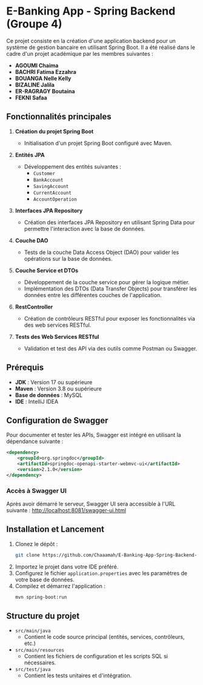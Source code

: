 # E-Banking App - Spring Backend (Groupe 4)

Ce projet consiste en la création d'une application backend pour un système de gestion bancaire en utilisant Spring Boot. 
Il a été réalisé dans le cadre d'un projet académique par les membres suivantes :

- **AGOUMI Chaima**
- **BACHRI Fatima Ezzahra**
- **BOUANGA Nelle Kelly**
- **BIZALINE Jalila**
- **ER-RAGRAGY Boutaina**
- **FEKNI Safaa**

## Fonctionnalités principales

1. **Création du projet Spring Boot**
   - Initialisation d'un projet Spring Boot configuré avec Maven.

2. **Entités JPA**
   - Développement des entités suivantes :
     - `Customer`
     - `BankAccount`
     - `SavingAccount`
     - `CurrentAccount`
     - `AccountOperation`

3. **Interfaces JPA Repository**
   - Création des interfaces JPA Repository en utilisant Spring Data pour permettre l'interaction avec la base de données.

4. **Couche DAO**
   - Tests de la couche Data Access Object (DAO) pour valider les opérations sur la base de données.

5. **Couche Service et DTOs**
   - Développement de la couche service pour gérer la logique métier.
   - Implémentation des DTOs (Data Transfer Objects) pour transférer les données entre les différentes couches de l'application.

6. **RestController**
   - Création de contrôleurs RESTful pour exposer les fonctionnalités via des web services RESTful.

7. **Tests des Web Services RESTful**
   - Validation et test des API via des outils comme Postman ou Swagger.

## Prérequis

- **JDK** : Version 17 ou supérieure
- **Maven** : Version 3.8 ou supérieure
- **Base de données** : MySQL
- **IDE** : IntelliJ IDEA

## Configuration de Swagger

Pour documenter et tester les APIs, Swagger est intégré en utilisant la dépendance suivante :

```xml
<dependency>
    <groupId>org.springdoc</groupId>
    <artifactId>springdoc-openapi-starter-webmvc-ui</artifactId>
    <version>2.1.0</version>
</dependency>
```

### Accès à Swagger UI

Après avoir démarré le serveur, Swagger UI sera accessible à l'URL suivante :
[http://localhost:8081/swagger-ui.html](http://localhost:8080/swagger-ui.html)

## Installation et Lancement

1. Clonez le dépôt :
   ```bash
   git clone https://github.com/Chaaamah/E-Banking-App-Spring-Backend-G4.git
   ```
2. Importez le projet dans votre IDE préféré.
3. Configurez le fichier `application.properties` avec les paramètres de votre base de données.
4. Compilez et démarrez l'application :
   ```bash
   mvn spring-boot:run
   ```

## Structure du projet

- `src/main/java`
  - Contient le code source principal (entités, services, contrôleurs, etc.)
- `src/main/resources`
  - Contient les fichiers de configuration et les scripts SQL si nécessaires.
- `src/test/java`
  - Contient les tests unitaires et d'intégration.
